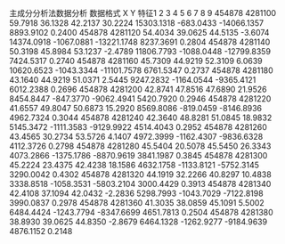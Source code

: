 主成分分析法数据分析    数据格式
  X       Y       特征1     2      3        4       5           6         7         8         9
454878	4281100	59.7918	36.1328	42.2137	30.2224	15303.1318	-683.0433	-14066.1357	8893.9102	0.2400
454878	4281120	54.4034	39.0625	44.5135	-3.6074	14374.0918	-1067.0881	-13221.1748	8237.3691	0.2804
454878	4281140	50.3198	45.8984	53.1237	-2.4789	11806.7793	-1088.0448	-12799.8359	7424.5317	0.2740
454878	4281160	45.7309	44.9219	52.3109	6.0639	10620.6523	-1043.3344	-11101.7578	6761.5347	0.2737
454878	4281180	43.1640	44.9219	51.0371	2.5445	9247.2832	-1164.0544	-9365.4121	6012.2388	0.2696
454878	4281200	42.8741	47.8516	47.6890	21.9526	8454.8447	-847.3770	-9062.4941	5420.7920	0.2946
454878	4281220	41.6557	49.8047	50.6873	15.2920	8569.8086	-819.0459	-8146.8936	4962.7324	0.3044
454878	4281240	42.3640	48.8281	51.0845	18.9832	5145.3472	-1111.3583	-9129.9922	4514.4043	0.2952
454878	4281260	43.4565	30.2734	53.5726	4.1407	4972.3999	-1162.4307	-9836.6328	4112.3726	0.2798
454878	4281280	45.5404	20.5078	45.5450	26.3343	4073.2866	-1375.1786	-8870.9619	3841.1987	0.3845
454878	4281300	45.2224	23.4375	42.4238	18.1586	4632.1758	-1133.8121	-5752.3145	3290.0042	0.4302
454878	4281320	44.1919	32.2266	40.8297	10.4838	3338.8518	-1058.3531	-5803.2104	3000.4429	0.3913
454878	4281340	42.4108	37.1094	42.0432	-2.2836	5298.7993	-1043.7029	-7122.8198	3990.0837	0.2978
454878	4281360	41.3035	38.0859	45.1091	5.5002	6484.4424	-1243.7794	-8347.6699	4651.7813	0.2504
454878	4281380	38.8930	39.0625	44.8350	-2.8679	6464.1328	-1262.9277	-9184.9639	4876.1152	0.2148
